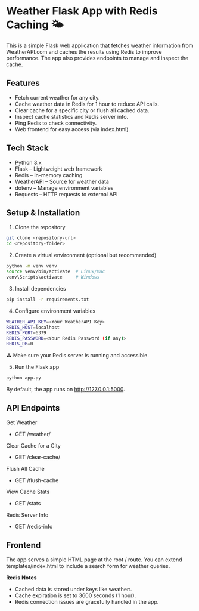 
# Weather Flask App with Redis Caching 🌤️

This is a simple Flask web application that fetches weather information from WeatherAPI.com and caches the results using Redis to improve performance. The app also provides endpoints to manage and inspect the cache.


## Features

- Fetch current weather for any city.
- Cache weather data in Redis for 1 hour to reduce API calls.
- Clear cache for a specific city or flush all cached data.
- Inspect cache statistics and Redis server info.
- Ping Redis to check connectivity.
- Web frontend for easy access (via index.html).


## Tech Stack

- Python 3.x
- Flask – Lightweight web framework
- Redis – In-memory caching
- WeatherAPI – Source for weather data
- dotenv – Manage environment variables
- Requests – HTTP requests to external API

## Setup & Installation

1) Clone the repository

```bash
git clone <repository-url>
cd <repository-folder>
```

2) Create a virtual environment (optional but recommended)

```bash
python -m venv venv
source venv/bin/activate  # Linux/Mac
venv\Scripts\activate     # Windows
```

3) Install dependencies

```bash
pip install -r requirements.txt
```

4) Configure environment variables

```bash
WEATHER_API_KEY=<Your WeatherAPI Key>
REDIS_HOST=localhost
REDIS_PORT=6379
REDIS_PASSWORD=<Your Redis Password (if any)>
REDIS_DB=0
```
⚠️ Make sure your Redis server is running and accessible.

5) Run the Flask app

```bash
python app.py
```
By default, the app runs on http://127.0.0.1:5000.
## API Endpoints

Get Weather
- GET /weather/<city>

Clear Cache for a City
- GET /clear-cache/<city>

Flush All Cache
- GET /flush-cache

View Cache Stats
- GET /stats

Redis Server Info
- GET /redis-info

## Frontend
The app serves a simple HTML page at the root / route. You can extend templates/index.html to include a search form for weather queries.

**Redis Notes**

- Cached data is stored under keys like weather:<city>.
- Cache expiration is set to 3600 seconds (1 hour).
- Redis connection issues are gracefully handled in the app.